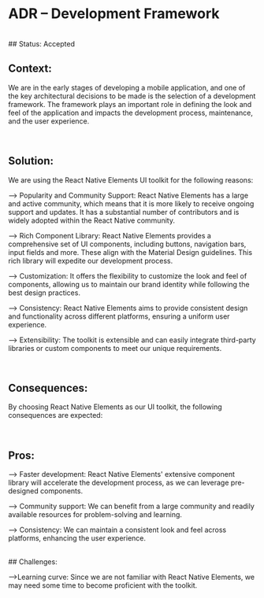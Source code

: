 # ADR – Development Framework 

<br>
## Status: 
Accepted  

<br>
 

## Context: 
We are in the early stages of developing a mobile application, and one of the key architectural decisions to be made is the selection of a development framework. The framework plays an important role in defining the look and feel of the application and impacts the development process, maintenance, and the user experience.  

 
<br>

## Solution: 
We are using the React Native Elements UI toolkit for the following reasons: 

 

--> Popularity and Community Support: 
React Native Elements has a large and active community, which means that it is more likely to receive ongoing support and updates. It has a substantial number of contributors and is widely adopted within the React Native community. 

 

--> Rich Component Library: 
React Native Elements provides a comprehensive set of UI components, including buttons, navigation bars, input fields and more. These align with the Material Design guidelines. This rich library will expedite our development process. 

 

--> Customization: It offers the flexibility to customize the look and feel of components, allowing us to maintain our brand identity while following the best design practices. 

 

--> Consistency: React Native Elements aims to provide consistent design and functionality across different platforms, ensuring a uniform user experience. 

 

--> Extensibility: The toolkit is extensible and can easily integrate third-party libraries or custom components to meet our unique requirements. 

 
<br>

 

## Consequences: 

By choosing React Native Elements as our UI toolkit, the following consequences are expected: 

 
<br>

## Pros: 

--> Faster development: 
React Native Elements' extensive component library will accelerate the development process, as we can leverage pre-designed components. 

--> Community support: 
We can benefit from a large community and readily available resources for problem-solving and learning. 

--> Consistency: 
We can maintain a consistent look and feel across platforms, enhancing the user experience. 

 
<br>
## Challenges: 

-->Learning curve: Since we are not familiar with React Native Elements, we may need some time to become proficient with the toolkit. 